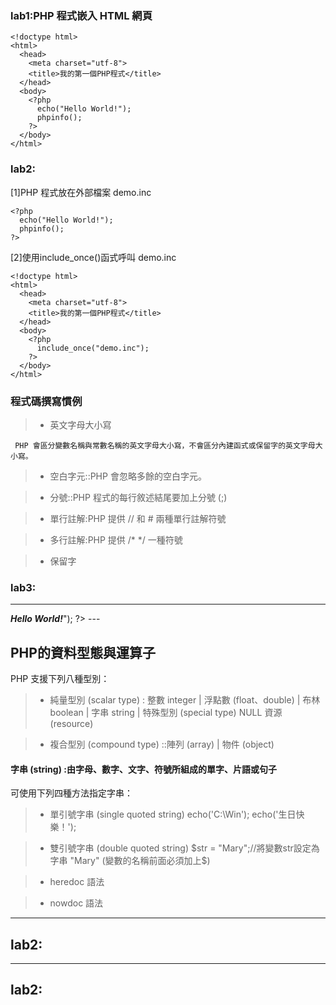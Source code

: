
### lab1:PHP 程式嵌入 HTML 網頁

```
<!doctype html>
<html>
  <head>
    <meta charset="utf-8">
    <title>我的第一個PHP程式</title>
  </head>
  <body>
    <?php
      echo("Hello World!");
      phpinfo();
    ?>
  </body>
</html>
```

### lab2:

[1]PHP 程式放在外部檔案 demo.inc 

```
<?php
  echo("Hello World!");
  phpinfo();
?>
```
[2]使用include_once()函式呼叫 demo.inc

```
<!doctype html> 
<html>
  <head>
    <meta charset="utf-8">
    <title>我的第一個PHP程式</title>
  </head>
  <body>
    <?php
      include_once("demo.inc");
    ?>
  </body>
</html>
```

### 程式碼撰寫慣例 

>* 英文字母大小寫

	 PHP 會區分變數名稱與常數名稱的英文字母大小寫，不會區分內建函式或保留字的英文字母大小寫。

>* 空白字元::PHP 會忽略多餘的空白字元。

>* 分號::PHP 程式的每行敘述結尾要加上分號  (;)

>* 單行註解:PHP 提供  //  和  #  兩種單行註解符號

>* 多行註解:PHP 提供  /* */  一種符號

>* 保留字

### lab3:

--- 
<!doctype html>
<html>
  <head>
    <meta charset="utf-8">
    <title>我的第一個PHP程式</title>
  </head>
  <body>
    <?php
      echo("<h1><b><i>Hello World!</i></b></h1>");
    ?>
  </body>
</html>
--- 

## PHP的資料型態與運算子

PHP 支援下列八種型別： 

>* 純量型別  (scalar type) : 整數 integer | 浮點數 (float、double) | 布林 boolean | 字串 string | 特殊型別  (special type) 
 NULL 資源  (resource) 
 
>* 複合型別 (compound type) ::陣列  (array) | 物件  (object) 


#### 字串  (string) :由字母、數字、文字、符號所組成的單字、片語或句子

可使用下列四種方法指定字串： 

>* 單引號字串  (single quoted string)   echo('C:\\Win');  echo('生日快樂！');

>* 雙引號字串  (double quoted string)    $str = "Mary";//將變數str設定為字串 "Mary" (變數的名稱前面必須加上$)

>* heredoc 語法 

>* nowdoc 語法 



----------------------------------
lab2:
----------------------------------




----------------------------------
lab2:
----------------------------------





